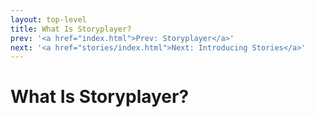 ```yaml
---
layout: top-level
title: What Is Storyplayer?
prev: '<a href="index.html">Prev: Storyplayer</a>'
next: '<a href="stories/index.html">Next: Introducing Stories</a>'
---
```


# What Is Storyplayer?